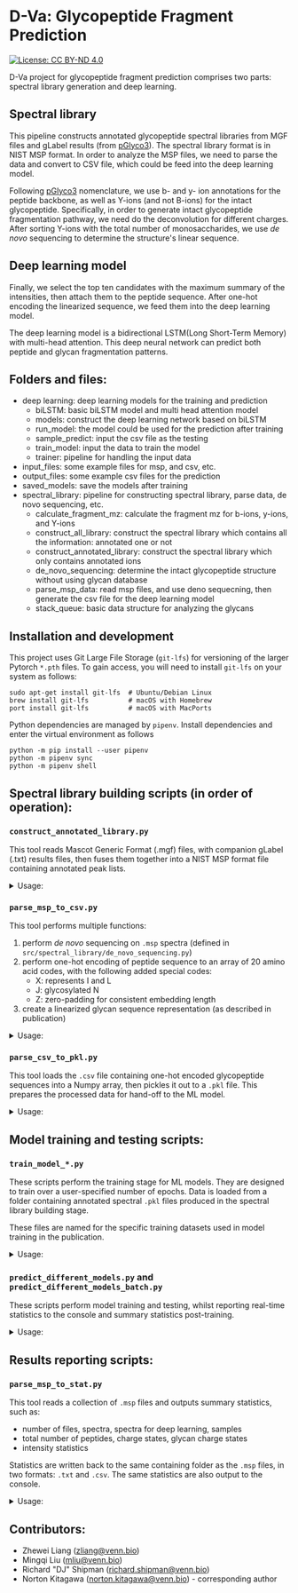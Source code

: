# D-Va: Glycopeptide Fragment Prediction
[![License: CC BY-ND 4.0](https://img.shields.io/badge/License-CC_BY--ND_4.0-lightgrey.svg)](https://creativecommons.org/licenses/by-nd/4.0/)

D-Va project for glycopeptide fragment prediction comprises two parts: spectral library generation and deep learning.

## Spectral library
This pipeline constructs annotated glycopeptide spectral libraries from MGF files and gLabel 
results (from [pGlyco3](https://www.nature.com/articles/s41592-021-01306-0)). The spectral library format is in NIST MSP format. In order to analyze the MSP files, we need to parse the data
and convert to CSV file, which could be feed into the deep learning model.

Following [pGlyco3](https://www.nature.com/articles/s41592-021-01306-0) nomenclature, we use b- and y- ion annotations for the peptide backbone, as well as Y-ions (and not B-ions) for the intact glycopeptide. Specifically, in order to generate intact glycopeptide fragmentation pathway, we need do the deconvolution for different charges. After sorting Y-ions with the total number of monosaccharides, we use *de novo* sequencing to 
determine the structure's linear sequence.

## Deep learning model
Finally, we select the top ten candidates with the maximum summary of the intensities, then attach them to the peptide sequence.  After one-hot encoding the linearized sequence, we feed them into the deep learning model.

The deep learning model is a bidirectional LSTM(Long Short-Term Memory) with multi-head attention. 
This deep neural network can predict both peptide and glycan fragmentation patterns.


## Folders and files:

* deep learning: deep learning models for the training and prediction
  * biLSTM: basic biLSTM model and multi head attention model
  * models: construct the deep learning network based on biLSTM
  * run_model: the model could be used for the prediction after training
  * sample_predict: input the csv file as the testing
  * train_model: input the data to train the model
  * trainer: pipeline for handling the input data
* input_files: some example files for msp, and csv, etc.
* output_files: some example csv files for the prediction
* saved_models: save the models after training
* spectral_library: pipeline for constructing spectral library, parse data, de novo sequencing, etc.
  * calculate_fragment_mz: calculate the fragment mz for b-ions, y-ions, and Y-ions
  * construct_all_library: construct the spectral library which contains all the information: annotated one or not
  * construct_annotated_library: construct the spectral library which only contains annotated ions
  * de_novo_sequencing: determine the intact glycopeptide structure without using glycan database
  * parse_msp_data: read msp files, and use deno sequecning, then generate the csv file for the deep learning model
  * stack_queue: basic data structure for analyzing the glycans

## Installation and development
This project uses Git Large File Storage (`git-lfs`) for versioning of the larger Pytorch `*.pth` files.  To gain access, you will need to install `git-lfs` on your system as follows:
```
sudo apt-get install git-lfs  # Ubuntu/Debian Linux
brew install git-lfs          # macOS with Homebrew
port install git-lfs          # macOS with MacPorts
```

Python dependencies are managed by `pipenv`.  Install dependencies and enter the virtual environment as follows
```
python -m pip install --user pipenv
python -m pipenv sync
python -m pipenv shell
```

## Spectral library building scripts (in order of operation):
### `construct_annotated_library.py`

This tool reads Mascot Generic Format (.mgf) files, with companion gLabel (.txt) results files, then fuses them together into a NIST MSP format file containing annotated peak lists.

<details>
<summary>Usage:</summary>

```bash
python ./src/spectral_library/construct_annotated_library.py --IT {N-NlinkedGlycoPeptide or O-OlinkedGlycoPeptide} --IP /path/to/mgf_and_gLabel_files
```

#### Parameters:

`--InputType` or `-IT`:  specify either of `N` for N-linked or `O` for O-linked glycopeptides<br>
`--InputPath` or `-IP`:  path to `.mgf` and `-glabel.txt` files.<br>
NOTE:  for this function to work properly, you must pair the `.mgf` and `-glabel.txt` files as follows:<br>
If the spectral file is named `filename.msp`, then the corresponding gLabel file needs to be named `filename.mgf-glabel.txt`
</details>

### `parse_msp_to_csv.py`

This tool performs multiple functions:
1. perform *de novo* sequencing on `.msp` spectra (defined in `src/spectral_library/de_novo_sequencing.py`)
2. perform one-hot encoding of peptide sequence to an array of 20 amino acid codes, with the following added special codes:
   - X: represents I and L
   - J: glycosylated N
   - Z: zero-padding for consistent embedding length
3. create a linearized glycan sequence representation (as described in publication)

<details>
<summary>Usage:</summary>

```bash
python parse_msp_to_csv.py -IT=N -TN=10 -IP=/path/to/spectral/msp_files
```

#### Parameters:

`--InputType` or `-IT`:  specify either of `N` for N-linked or `O` for O-linked glycopeptides<br>
`--TopNumber` or `-TN`:  specify "top N" scoring *de novo* sequencing matches<br>
`--InputPath` or `-IP`:  path to `.msp` files.<br>

This tool assumes a strict naming to subfolders for the data:
1. for N-linked files:
   - .msp files should be placed under `N-GP-MSP`
   - *de novo* sequencing files will be written to `N-GP-DENOVO-MSP-TOP-{N}`, where `N` is the "top N" value specified in the `-TN` parameter
   - .csv output files will be written to `N-GP-CSV-TOP-{N}`, where `N` is the "top N" value specified in the `-TN` parameter
2. for O-linked files:
   - all folders will be prefixed by `O-` instead of `N-`
</details>

### `parse_csv_to_pkl.py`
This tool loads the `.csv` file containing one-hot encoded glycopeptide sequences into a Numpy array, then pickles it out to a `.pkl` file.
This prepares the processed data for hand-off to the ML model.

<details>
<summary>Usage:</summary>

```bash
python parse_csv_to_pkl.py -IT=N -TN=10 -IP=/path/to/csv_files
```

#### Parameters:

`--InputType` or `-IT`:  specify either of `N` for N-linked or `O` for O-linked glycopeptides<br>
`--TopNumber` or `-TN`:  specify "top N" scoring *de novo* sequencing matches (NOTE: this helps locate files from the previous script stage)<br>
`--InputPath` or `-IP`:  path to `.msp` files.<br>

</details>

## Model training and testing scripts:
### `train_model_*.py`
These scripts perform the training stage for ML models.  They are designed to train over a user-specified number of epochs.
Data is loaded from a folder containing annotated spectral `.pkl` files produced in the spectral library building stage.

These files are named for the specific training datasets used in model training in the publication.

<details>
<summary>Usage:</summary>

```bash
python train_model_batch.py -TA=/data/Training/N-GP-PKL -TE=/data/Testing/N-GP-PKL -SM=/data/saved_models
```

#### Parameters:

`--TrainingPath` or `-TA`:  Training data `.pkl` path, i.e. `/data/Training/N-GP-PKL`<br>
`--TestingPath` or `-TE`:  Testing data `.pkl` path, i.e. `/data/Testing/N-GP-PKL`<br>
`--SavedModelPath` or `-SM`:  Saved model path, i.e. `/data/saved_models`<br>

NOTE: some of the specific `train_model_*.py` scripts may have slightly different parameters.  Please inspect each script to determine the arguments needed.

</details>

### `predict_different_models.py` and `predict_different_models_batch.py`

These scripts perform model training and testing, whilst reporting real-time statistics to the console and summary statistics post-training.

<details>
<summary>Usage:</summary>

```bash
python predict_different_models.py -MP=/data/saved_models/model_path -IT=N -TN=10 -TP=/data/testing
```

#### Parameters:

`--ModelPath` or `-MP`: Model path, i.e. `/data/saved_models/model_path`<br>
`--InputType` or `-IT`:  specify either of `N` for N-linked or `O` for O-linked glycopeptides<br>
`--TopNumber` or `-TN`:  specify "top N" scoring *de novo* sequencing matches (NOTE: this helps locate files from the previous script stage)<br>
`--TestingPath` or `-TP`: Input and Output testing path, i.e. `/data/testing`<br>

</details>


## Results reporting scripts:
### `parse_msp_to_stat.py`

This tool reads a collection of `.msp` files and outputs summary statistics, such as:
- number of files, spectra, spectra for deep learning, samples
- total number of peptides, charge states, glycan charge states
- intensity statistics

Statistics are written back to the same containing folder as the `.msp` files, in two formats:  `.txt` and `.csv`.  The same statistics are also output to the console.

<details>
<summary>Usage:</summary>

```bash
python parse_msp_to_stat.py -IT=N -TN=10 -IP=/path/to/spectral/msp_files
```

#### Parameters:

`--InputType` or `-IT`:  specify either of `N` for N-linked or `O` for O-linked glycopeptides<br>
`--TopNumber` or `-TN`:  specify "top N" scoring *de novo* sequencing matches<br>
`--InputPath` or `-IP`:  path to `.msp` files.<br>

</details>

## Contributors:

* Zhewei Liang (zliang@venn.bio)
* Mingqi Liu (mliu@venn.bio)
* Richard "DJ" Shipman (richard.shipman@venn.bio)
* Norton Kitagawa (norton.kitagawa@venn.bio) - corresponding author

